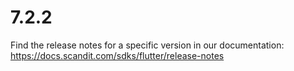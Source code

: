 
# 7.2.2

Find the release notes for a specific version in our documentation: https://docs.scandit.com/sdks/flutter/release-notes
